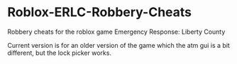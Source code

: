# Roblox-ERLC-Robbery-Cheats
Robbery cheats for the roblox game Emergency Response: Liberty County

Current version is for an older version of the game which the atm gui is a bit different, but the lock picker works.

